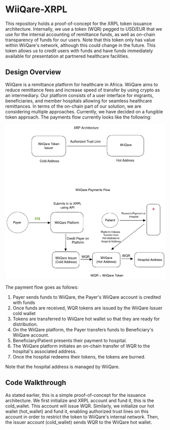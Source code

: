 # WiiQare-XRPL
This repository holds a proof-of-concept for the XRPL token issuance architecture. Internally, we use a token (WQR) pegged to USD/EUR that we use for the internal accounting of remittance funds, as well as on-chain transparency of funds for our users. Note that this token only has value within WiiQare's network, although this could change in the future. This token allows us to credit users with funds and have funds immediately available for presentation at partnered healthcare facilities. 

## Design Overview
WiiQare is a remittance platform for healthcare in Africa. WiiQare aims to reduce remittance fees and increase speed of transfer by using crypto as an intermediary. Our platform consists of a user interface for migrants, beneficiaries, and member hospitals allowing for seamless healthcare remittances. In terms of the on-chain part of our solution, we are considering multiple approaches. Currently, we have decided on a fungible token approach. 
The payments flow currently looks like the following:

![XRPL Architecture and Payments Flow](xrpl-architecture.png)

The payment flow goes as follows:
1. Payer sends funds to WiiQare, the Payer's WiiQare account is credited with funds
2. Once funds are received, WQR tokens are issued by the WiiQare Issuer cold wallet
3. Tokens are transferred to WiiQare hot wallet so that they are ready for distribution.
4. On the WiiQare platform, the Payer transfers funds to Beneficiary's WiiQare account.
5. Beneficiary/Patient presents their payment to hospital.
6. The WiiQare platform initiates an on-chain transfer of WQR to the hospital's associated address.
7. Once the hospital redeems their tokens, the tokens are burned.

Note that the hospital address is managed by WiiQare. 


## Code Walkthrough

As stated earlier, this is a simple proof-of-concept for the issuance architecture. We first initialize and XRPL account and fund it, this is the cold_wallet. This account will issue WQR. Similarly, we initialize our hot wallet (hot_wallet) and fund it, enabling authorized trust lines on this account in order to restrict the token to WiiQare's internal network. Then, the issuer account (cold_wallet) sends WQR to the WiiQare hot wallet. 

